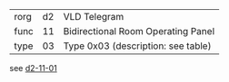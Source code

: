 
|    |   |   |
| -- | - | - |
| rorg | d2 | VLD Telegram |
| func | 11 | Bidirectional Room Operating Panel |
| type | 03 | Type 0x03 (description: see table) |

see [d2-11-01](d2-11-01.md)
  